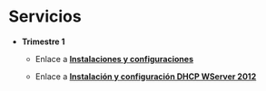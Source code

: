 # Servicios

- **Trimestre 1**


    - Enlace a **[Instalaciones y configuraciones](https://github.com/adaanp/Servicios/blob/master/Trimestre1/Instalaciones%20y%20configuraciones/Instalaciones.md)**

    - Enlace a **[Instalación y configuración DHCP WServer 2012](https://github.com/adaanp/Servicios/tree/master/Trimestre1/Instalaci%C3%B3n%20servidor%20DHCP)**
